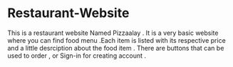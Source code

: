 # Restaurant-Website
This is a restaurant website Named Pizzaalay . It is a very basic website where you can find food menu .Each item is listed with its respective price and a little desrciption about the food item . 
There are buttons that can be used to order , or Sign-in for creating account . 

